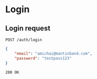 # Login

## Login request

```
POST /auth/login
```

```json
{
    "email": "amichai@mantinband.com",
    "password": "testpass123"
}
```

```
200 OK
```

